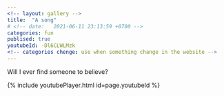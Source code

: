 ```yaml
---
<!-- layout: gallery -->
title:  "A song"
# <!-- date:   2021-06-11 23:13:59 +0700 -->
categories: fun
publised: true
youtubeId: -Dl6CLWLMzk
<!-- categories chenge: use when something change in the website -->
---
```


Will I ever find someone to believe?

{% include youtubePlayer.html id=page.youtubeId %}

